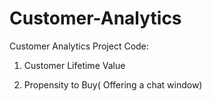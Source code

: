 # Customer-Analytics

Customer Analytics Project Code:

1) Customer Lifetime Value 

2) Propensity to Buy( Offering a chat window) 

